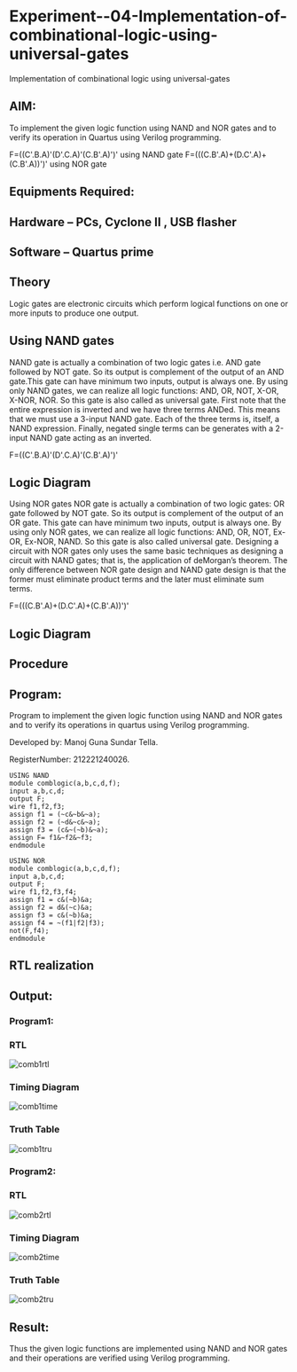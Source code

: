 # Experiment--04-Implementation-of-combinational-logic-using-universal-gates
Implementation of combinational logic using universal-gates
 
## AIM:
To implement the given logic function using NAND and NOR gates and to verify its operation in Quartus using Verilog programming.

F=((C'.B.A)'(D'.C.A)'(C.B'.A)')' using NAND gate
F=(((C.B'.A)+(D.C'.A)+(C.B'.A))')' using NOR gate
## Equipments Required:
## Hardware – PCs, Cyclone II , USB flasher
## Software – Quartus prime


## Theory
Logic gates are electronic circuits which perform logical functions on one or more inputs to produce one output. 

## Using NAND gates
NAND gate is actually a combination of two logic gates i.e. AND gate followed by NOT gate. So its output is complement of the output of an AND gate.This gate can have minimum two inputs, output is always one. By using only NAND gates, we can realize all logic functions: AND, OR, NOT, X-OR, X-NOR, NOR. So this gate is also called as universal gate. First note that the entire expression is inverted and we have three terms ANDed. This means that we must use a 3-input NAND gate. Each of the three terms is, itself, a NAND expression. Finally, negated single terms can be generates with a 2-input NAND gate acting as an inverted.

F=((C'.B.A)'(D'.C.A)'(C.B'.A)')'

## Logic Diagram

Using NOR gates
NOR gate is actually a combination of two logic gates: OR gate followed by NOT gate. So its output is complement of the output of an OR gate. This gate can have minimum two inputs, output is always one. By using only NOR gates, we can realize all logic functions: AND, OR, NOT, Ex-OR, Ex-NOR, NAND. So this gate is also called universal gate. Designing a circuit with NOR gates only uses the same basic techniques as designing a circuit with NAND gates; that is, the application of deMorgan’s theorem. The only difference between NOR gate design and NAND gate design is that the former must eliminate product terms and the later must eliminate sum terms.

F=(((C.B'.A)+(D.C'.A)+(C.B'.A))')'

## Logic Diagram
## Procedure
## Program:
Program to implement the given logic function using NAND and NOR gates and to verify its operations in quartus using Verilog programming.

Developed by: Manoj Guna Sundar Tella.

RegisterNumber:  212221240026.
```
USING NAND
module comblogic(a,b,c,d,f);
input a,b,c,d;
output F;
wire f1,f2,f3;
assign f1 = (~c&~b&~a);
assign f2 = (~d&~c&~a);
assign f3 = (c&~(~b)&~a);
assign F= f1&~f2&~f3;
endmodule

USING NOR
module comblogic(a,b,c,d,f);
input a,b,c,d;
output F;
wire f1,f2,f3,f4;
assign f1 = c&(~b)&a;
assign f2 = d&(~c)&a;
assign f3 = c&(~b)&a;
assign f4 = ~(f1|f2|f3);
not(F,f4);
endmodule
```
## RTL realization
## Output:
### Program1:
### RTL
![comb1rtl](https://user-images.githubusercontent.com/94883876/192535032-6090395f-a761-419b-8f47-db35c144fa5c.jpg)

### Timing Diagram
![comb1time](https://user-images.githubusercontent.com/94883876/192535193-39b71bae-4cdd-4d09-ac07-97dc3e49ebd0.jpg)

### Truth Table
![comb1tru](https://user-images.githubusercontent.com/94883876/192582506-99a83124-b569-4883-9d03-cb49f8b0b205.jpg)

### Program2:
### RTL
![comb2rtl](https://user-images.githubusercontent.com/94883876/192535367-31b82494-58f7-47df-aa80-0e72ebac4292.jpg)

### Timing Diagram
![comb2time](https://user-images.githubusercontent.com/94883876/192535468-14cf07df-60f1-4b71-95d3-49535ba9f8f4.jpeg)

### Truth Table
![comb2tru](https://user-images.githubusercontent.com/94883876/192582415-ed7da75b-fd58-4724-bd86-fef6271d7e00.jpg)


## Result:
Thus the given logic functions are implemented using NAND and NOR gates and their operations are verified using Verilog programming.
